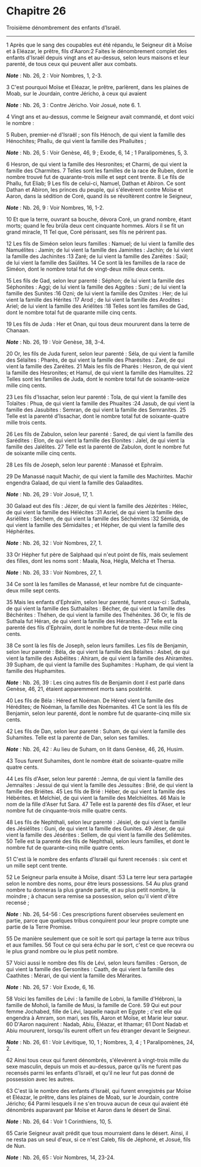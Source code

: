 # Chapitre 26

Troisième dénombrement des enfants d’Israël.

***

1 Après que le sang des coupables eut été répandu, le Seigneur dit à Moïse et à Eléazar, le prêtre, fils d'Aaron:2 Faites le dénombrement complet des enfants d'Israël depuis vingt ans et au-dessus, selon leurs maisons et leur parenté, de tous ceux qui peuvent aller aux combats.

***Note*** :  Nb. 26, 2 : Voir Nombres, 1, 2-3.

3 C'est pourquoi Moïse et Eléazar, le prêtre, parlèrent, dans les plaines de Moab, sur le Jourdain, contre Jéricho, à ceux qui avaient

***Note*** :  Nb. 26, 3 : Contre Jéricho. Voir Josué, note 6. 1.

4 Vingt ans et au-dessus, comme le Seigneur avait commandé, et dont voici le nombre :


5 Ruben, premier-né d'Israël ; son fils Hénoch, de qui vient la famille des Hénochites; Phallu, de qui vient la famille des Phalluites ;

***Note*** :  Nb. 26, 5 : Voir Genèse, 46, 9 ; Exode, 6, 14 ; 1 Paralipomènes, 5, 3.

6 Hesron, de qui vient la famille des Hesronites; et Charmi, de qui vient la famille des Charmites. 7 Telles sont les familles de la race de Ruben, dont le nombre trouvé fut de quarante-trois mille et sept cent trente. 8 Le fils de Phallu, fut Eliab; 9 Les fils de celui-ci, Namuel, Dathan et Abiron. Ce sont Dathan et Abiron, les princes du peuple, qui s'élevèrent contre Moïse et Aaron, dans la sédition de Coré, quand ils se révoltèrent contre le Seigneur,

***Note*** :  Nb. 26, 9 : Voir Nombres, 16, 1-2.

10 Et que la terre, ouvrant sa bouche, dévora Coré, un grand nombre, étant morts; quand le feu brûla deux cent cinquante hommes. Alors il se fit un grand miracle, 11 Tel que, Coré périssant, ses fils ne périrent pas.


12 Les fils de Siméon selon leurs familles : Namuel; de lui vient la famille des Namuélites : Jamin; de lui vient la famille des Jaminites : Jachin; de lui vient la famille des Jachinites :13 Zaré; de lui vient la famille des Zaréites : Saül; de lui vient la famille des Saülites. 14 Ce sont là les familles de la race de Siméon, dont le nombre total fut de vingt-deux mille deux cents.


15 Les fils de Gad, selon leur parenté : Séphon; de lui vient la famille des Séphonites : Aggi; de lui vient la famille des Aggites : Suni ; de lui vient la famille des Sunites :16 Ozni; de lui vient la famille des Oznites : Her; de lui vient la famille des Hérites :17 Arod ; de lui vient la famille des Arodites : Ariel; de lui vient la famille des Ariélites :18 Telles sont les familles de Gad, dont le nombre total fut de quarante mille cinq cents.


19 Les fils de Juda : Her et Onan, qui tous deux moururent dans la terre de Chanaan.

***Note*** :  Nb. 26, 19 : Voir Genèse, 38, 3-4.

20 Or, les fils de Juda furent, selon leur parenté : Séla, de qui vient la famille des Sélaïtes : Pharès, de qui vient la famille des Pharésites : Zaré, de qui vient la famille des Zaréites. 21 Mais les fils de Pharès : Hesron, de qui vient la famille des Hesronites; et Hamul, de qui vient la famille des Hamulites. 22 Telles sont les familles de Juda, dont le nombre total fut de soixante-seize mille cinq cents.


23 Les fils d'Issachar, selon leur parenté : Tola, de qui vient la famille des Tolaïtes : Phua, de qui vient la famille des Phuaïtes :24 Jasub, de qui vient la famille des Jasubites : Semran, de qui vient la famille des Semranites. 25 Telle est la parenté d'Issachar, dont le nombre total fut de soixante-quatre mille trois cents.


26 Les fils de Zabulon, selon leur parenté : Sared, de qui vient la famille des Sarédites : Elon, de qui vient la famille des Elonites : Jalel, de qui vient la famille des Jalélites. 27 Telle est la parenté de Zabulon, dont le nombre fut de soixante mille cinq cents.


28 Les fils de Joseph, selon leur parenté : Manassé et Ephraïm.


29 De Manassé naquit Machir, de qui vient la famille des Machirites. Machir engendra Galaad, de qui vient la famille des Galaadites.

***Note*** :  Nb. 26, 29 : Voir Josué, 17, 1.

30 Galaad eut des fils : Jézer, de qui vient la famille des Jézérites : Hélec, de qui vient la famille des Hélécites :31 Asriel, de qui vient la famille des Asriélites : Séchem, de qui vient la famille des Séchémites :32 Sémida, de qui vient la famille des Sémidaïtes ; et Hépher, de qui vient la famille des Héphérites.

***Note*** :  Nb. 26, 32 : Voir Nombres, 27, 1.

33 Or Hépher fut père de Salphaad qui n'eut point de fils, mais seulement des filles, dont les noms sont : Maala, Noa, Hégla, Melcha et Thersa.

***Note*** :  Nb. 26, 33 : Voir Nombres, 27, 1.

34 Ce sont là les familles de Manassé, et leur nombre fut de cinquante-deux mille sept cents.


35 Mais les enfants d'Ephraïm, selon leur parenté, furent ceux-ci : Suthala, de qui vient la famille des Suthalaïtes : Bécher, de qui vient la famille des Béchérites : Théhen, de qui vient la famille des Théhénites. 36 Or, le fils de Suthala fut Héran, de qui vient la famille des Héranites. 37 Telle est la parenté des fils d'Ephraïm, dont le nombre fut de trente-deux mille cinq cents.


38 Ce sont là les fils de Joseph, selon leurs familles. Les fils de Benjamin, selon leur parenté : Béla, de qui vient la famille des Bélaïtes : Asbel, de qui vient la famille des Asbélites : Ahiram, de qui vient la famille des Ahiramites. 39 Supham, de qui vient la famille des Suphamites : Hupham, de qui vient la famille des Huphamites.

***Note*** :  Nb. 26, 39 : Les cinq autres fils de Benjamin dont il est parlé dans Genèse, 46, 21, étaient apparemment morts sans postérité.

40 Les fils de Béla : Héred et Noéman. De Héred vient la famille des Hérédites; de Noéman, la famille des Noémanites. 41 Ce sont là les fils de Benjamin, selon leur parenté, dont le nombre fut de quarante-cinq mille six cents.


42 Les fils de Dan, selon leur parenté : Suham, de qui vient la famille des Suhamites. Telle est la parenté de Dan, selon ses familles.

***Note*** :  Nb. 26, 42 : Au lieu de Suham, on lit dans Genèse, 46, 26, Husim.

43 Tous furent Suhamites, dont le nombre était de soixante-quatre mille quatre cents.


44 Les fils d'Aser, selon leur parenté : Jemna, de qui vient la famille des Jemnaïtes : Jessui de qui vient la famille des Jessuites : Brié, de qui vient la famille des Briéites. 45 Les fils de Brié : Héber, de qui vient la famille des Hébérites. et Melchiel, de qui vient la famille des Melchiélites. 46 Mais le nom de la fille d'Aser fut Sara. 47 Telle est la parenté des fils d'Aser, et leur nombre fut de cinquante-trois mille quatre cents.


48 Les fils de Nephthali, selon leur parenté : Jésiel, de qui vient la famille des Jésiélites : Guni, de qui vient la famille des Gunites. 49 Jéser, de qui vient la famille des Jésérites : Sellem, de qui vient la famille des Sellémites. 50 Telle est la parenté des fils de Nephthali, selon leurs familles, et dont le nombre fut de quarante-cinq mille quatre cents.


51 C'est là le nombre des enfants d'Israël qui furent recensés : six cent et un mille sept cent trente.


52 Le Seigneur parla ensuite à Moïse, disant :53 La terre leur sera partagée selon le nombre des noms, pour être leurs possessions. 54 Au plus grand nombre tu donneras la plus grande partie, et au plus petit nombre, la moindre ; à chacun sera remise sa possession, selon qu'il vient d'être recensé ;

***Note*** :  Nb. 26, 54-56 : Ces prescriptions furent observées seulement en partie, parce que quelques tribus conquirent pour leur propre compte une partie de la Terre Promise.

55 De manière seulement que ce soit le sort qui partage la terre aux tribus et aux familles. 56 Tout ce qui sera échu par le sort, c'est ce que recevra ou le plus grand nombre ou le plus petit nombre.


57 Voici aussi le nombre des fils de Lévi, selon leurs familles : Gerson, de qui vient la famille des Gersonites : Caath, de qui vient la famille des Caathites : Mérari, de qui vient la famille des Mérarites.

***Note*** :  Nb. 26, 57 : Voir Exode, 6, 16.

58 Voici les familles de Lévi : la famille de Lobni, la famille d'Hébroni, la famille de Moholi, la famille de Musi, la famille de Coré. 59 Qui eut pour femme Jochabed, fille de Lévi, laquelle naquit en Egypte ; c'est elle qui engendra à Amram, son mari, ses fils, Aaron et Moïse, et Marie leur sœur. 60 D'Aaron naquirent : Nadab, Abiu, Eléazar, et Ithamar; 61 Dont Nadab et Abiu moururent, lorsqu'ils eurent offert un feu étranger devant le Seigneur.

***Note*** :  Nb. 26, 61 : Voir Lévitique, 10, 1 ; Nombres, 3, 4 ; 1 Paralipomènes, 24, 2.

62 Ainsi tous ceux qui furent dénombrés, s'élevèrent à vingt-trois mille du sexe masculin, depuis un mois et au-dessus, parce qu'ils ne furent pas recensés parmi les enfants d'Israël, et qu'il ne leur fut pas donné de possession avec les autres.


63 C'est là le nombre des enfants d'Israël, qui furent enregistrés par Moïse et Eléazar, le prêtre, dans les plaines de Moab, sur le Jourdain, contre Jéricho; 64 Parmi lesquels il ne s'en trouva aucun de ceux qui avaient été dénombrés auparavant par Moïse et Aaron dans le désert de Sinaï.

***Note*** :  Nb. 26, 64 : Voir 1 Corinthiens, 10, 5.

65 Carie Seigneur avait prédit que tous mourraient dans le désert. Ainsi, il ne resta pas un seul d'eux, si ce n'est Caleb, fils de Jéphoné, et Josué, fils de Nun.

***Note*** :  Nb. 26, 65 : Voir Nombres, 14, 23-24.


